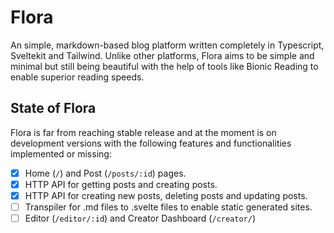 # Flora
An simple, markdown-based blog platform written completely in Typescript, Sveltekit and Tailwind. Unlike other platforms, Flora aims to be simple and minimal but still being beautiful with the help of tools like Bionic Reading to enable superior reading speeds.

## State of Flora
Flora is far from reaching stable release and at the moment is on development versions with the following features and functionalities implemented or missing:
- [x] Home (`/`) and Post (`/posts/:id`) pages.
- [x] HTTP API for getting posts and creating posts.
- [x] HTTP API for creating new posts, deleting posts and updating posts.
- [ ] Transpiler for .md files to .svelte files to enable static generated sites.
- [ ] Editor (`/editor/:id`) and Creator Dashboard (`/creator/`)